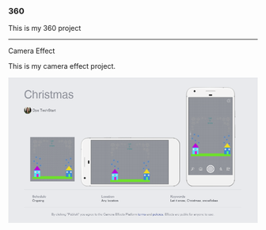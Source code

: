 ### 360

This is my 360 project

<script src="//360.vizor.io/scripts/embed.js" data-vizorurl="https://360.vizor.io/embed/v/lxv3z" ></script>

***

Camera Effect

This is my camera effect project.

![Jasmin](https://github.com/Jasmin2523/Jasmin2523.github.io/blob/master/Jasmin.PNG?raw=true "Optional Title")

